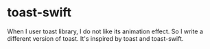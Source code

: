 # toast-swift
When I user toast library, I do not like its animation effect. So I write a different version of toast. It's inspired by toast and toast-swift.
